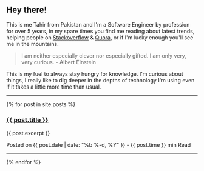 ## Hey there!

This is me Tahir from Pakistan and I'm a Software Engineer by profession for over 5 years, in my spare times you find me reading about latest trends, helping people on [Stackoverflow](https://stackoverflow.com/users/5436736/tahir-raza) & [Quora](https://www.quora.com/profile/Tahir-Raza-51), or if I'm lucky enough you'll see me in the mountains.

> I am neither especially clever nor especially gifted. I am only very, very curious. - Albert Einstein

This is my fuel to always stay hungry for knowledge. I'm curious about things, I really like to dig deeper in the depths of technology I'm using even if it takes a little more time than usual.

* * *

{% for post in site.posts %}
<div class="post-holder flex mb-10">
	<div class="post-left w-3/4 pr-5">
		<h3><a href="{{ post.url }}">{{ post.title }}</a></h3>
		<a href="{{ post.url }}" class="show-sm bg-center bg-no-repeat" title="{{ post.title }}" style="background-image: url('{{ post.image }}'); width: 100%; height: 100px; ">
		</a>
		<p>{{ post.excerpt }}</p>
		<p> Posted on {{ post.date | date: "%b %-d, %Y" }} - {{ post.time }} min Read </p>
	</div>
	<a href="{{ post.url }}" class="block hide-sm w-1/4 bg-contain bg-center bg-no-repeat" style="background-image: url('{{ post.image }}')">
	</a>
</div>

*** 

{% endfor %}